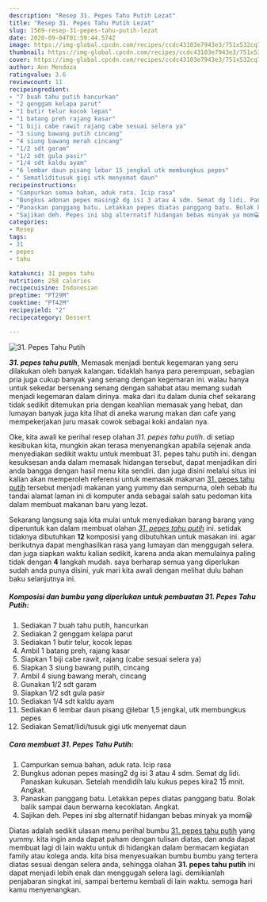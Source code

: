 ```yaml
---
description: "Resep 31. Pepes Tahu Putih Lezat"
title: "Resep 31. Pepes Tahu Putih Lezat"
slug: 1569-resep-31-pepes-tahu-putih-lezat
date: 2020-09-04T01:59:44.574Z
image: https://img-global.cpcdn.com/recipes/ccdc43103e7943e3/751x532cq70/31-pepes-tahu-putih-foto-resep-utama.jpg
thumbnail: https://img-global.cpcdn.com/recipes/ccdc43103e7943e3/751x532cq70/31-pepes-tahu-putih-foto-resep-utama.jpg
cover: https://img-global.cpcdn.com/recipes/ccdc43103e7943e3/751x532cq70/31-pepes-tahu-putih-foto-resep-utama.jpg
author: Ann Mendoza
ratingvalue: 3.6
reviewcount: 11
recipeingredient:
- "7 buah tahu putih hancurkan"
- "2 genggam kelapa parut"
- "1 butir telur kocok lepas"
- "1 batang preh rajang kasar"
- "1 biji cabe rawit rajang cabe sesuai selera ya"
- "3 siung bawang putih cincang"
- "4 siung bawang merah cincang"
- "1/2 sdt garam"
- "1/2 sdt gula pasir"
- "1/4 sdt kaldu ayam"
- "6 lembar daun pisang lebar 15 jengkal utk membungkus pepes"
- " Sematliditusuk gigi utk menyemat daun"
recipeinstructions:
- "Campurkan semua bahan, aduk rata. Icip rasa"
- "Bungkus adonan pepes masing2 dg isi 3 atau 4 sdm. Semat dg lidi. Panaskan kukusan. Setelah mendidih lalu kukus pepes kira2 15 mnit. Angkat."
- "Panaskan panggang batu. Letakkan pepes diatas panggang batu. Bolak balik sampai daun berwarna kecoklatan. Angkat."
- "Sajikan deh. Pepes ini sbg alternatif hidangan bebas minyak ya mom😀"
categories:
- Resep
tags:
- 31
- pepes
- tahu

katakunci: 31 pepes tahu 
nutrition: 258 calories
recipecuisine: Indonesian
preptime: "PT29M"
cooktime: "PT42M"
recipeyield: "2"
recipecategory: Dessert

---
```



![31. Pepes Tahu Putih](https://img-global.cpcdn.com/recipes/ccdc43103e7943e3/751x532cq70/31-pepes-tahu-putih-foto-resep-utama.jpg)

<b><i>31. pepes tahu putih</i></b>, Memasak menjadi bentuk kegemaran yang seru dilakukan oleh banyak kalangan. tidaklah hanya para perempuan, sebagian pria juga cukup banyak yang senang dengan kegemaran ini. walau hanya untuk sekedar bersenang senang dengan sahabat atau memang sudah menjadi kegemaran dalam dirinya. maka dari itu dalam dunia chef sekarang tidak sedikit ditemukan pria dengan keahlian memasak yang hebat, dan lumayan banyak juga kita lihat di aneka warung makan dan cafe yang mempekerjakan juru masak cowok sebagai koki andalan nya.

Oke, kita awali ke perihal resep olahan <i>31. pepes tahu putih</i>. di setiap kesibukan kita, mungkin akan terasa menyenangkan apabila sejenak anda menyediakan sedikit waktu untuk membuat 31. pepes tahu putih ini. dengan kesuksesan anda dalam memasak hidangan tersebut, dapat menjadikan diri anda bangga dengan hasil menu kita sendiri. dan juga disini melalui situs ini kalian akan memperoleh referensi untuk memasak makanan <u>31. pepes tahu putih</u> tersebut menjadi makanan yang yummy dan sempurna, oleh sebab itu tandai alamat laman ini di komputer anda sebagai salah satu pedoman kita dalam membuat makanan baru yang lezat.




Sekarang langsung saja kita mulai untuk menyediakan barang barang yang diperuntuk kan dalam membuat olahan <u><i>31. pepes tahu putih</i></u> ini. setidak tidaknya dibutuhkan <b>12</b> komposisi yang dibutuhkan untuk masakan ini. agar berikutnya dapat menghasilkan rasa yang lumayan dan menggugah selera. dan juga siapkan waktu kalian sedikit, karena anda akan memulainya paling tidak dengan <b>4</b> langkah mudah. saya berharap semua yang diperlukan sudah anda punya disini, yuk mari kita awali dengan melihat dulu bahan baku selanjutnya ini.

<!--inarticleads1-->

##### Komposisi dan bumbu yang diperlukan untuk pembuatan 31. Pepes Tahu Putih:

1. Sediakan 7 buah tahu putih, hancurkan
1. Sediakan 2 genggam kelapa parut
1. Sediakan 1 butir telur, kocok lepas
1. Ambil 1 batang preh, rajang kasar
1. Siapkan 1 biji cabe rawit, rajang (cabe sesuai selera ya)
1. Siapkan 3 siung bawang putih, cincang
1. Ambil 4 siung bawang merah, cincang
1. Gunakan 1/2 sdt garam
1. Siapkan 1/2 sdt gula pasir
1. Sediakan 1/4 sdt kaldu ayam
1. Sediakan 6 lembar daun pisang @lebar 1,5 jengkal, utk membungkus pepes
1. Sediakan  Semat/lidi/tusuk gigi utk menyemat daun




<!--inarticleads2-->

##### Cara membuat 31. Pepes Tahu Putih:

1. Campurkan semua bahan, aduk rata. Icip rasa
1. Bungkus adonan pepes masing2 dg isi 3 atau 4 sdm. Semat dg lidi. Panaskan kukusan. Setelah mendidih lalu kukus pepes kira2 15 mnit. Angkat.
1. Panaskan panggang batu. Letakkan pepes diatas panggang batu. Bolak balik sampai daun berwarna kecoklatan. Angkat.
1. Sajikan deh. Pepes ini sbg alternatif hidangan bebas minyak ya mom😀




Diatas adalah sedikit ulasan menu perihal bumbu <u>31. pepes tahu putih</u> yang yummy. kita ingin anda dapat paham dengan tulisan diatas, dan anda dapat membuat lagi di lain waktu untuk di hidangkan dalam bermacam kegiatan family atau kolega anda. kita bisa menyesuaikan bumbu bumbu yang tertera diatas sesuai dengan selera anda, sehingga olahan <b>31. pepes tahu putih</b> ini dapat menjadi lebih enak dan menggugah selera lagi. demikianlah penjabaran singkat ini, sampai bertemu kembali di lain waktu. semoga hari kamu menyenangkan.

